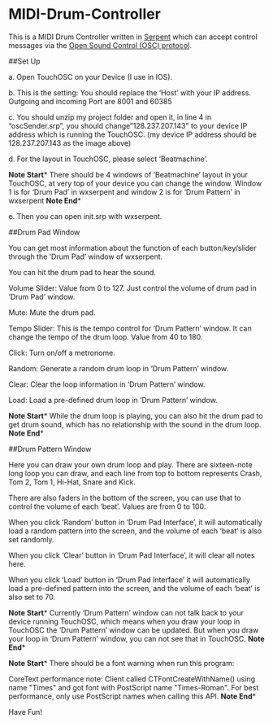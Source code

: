 MIDI-Drum-Controller
====================
This is a MIDI Drum Controller written in [Serpent](https://www.google.com) which can accept control messages via the [Open Sound Control (OSC) protocol](http://en.wikipedia.org/wiki/Open_Sound_Control).

##Set Up

a. Open TouchOSC on your Device (I use in IOS). 

b. This is the setting: You should replace the ‘Host’ with your IP address. Outgoing and incoming Port are 8001 and 60385

c. You should unzip my project folder and open it, in line 4 in “oscSender.srp”, you should change”128.237.207.143" to your device IP address which is running the TouchOSC. (my device IP address should be 128.237.207.143 as the image above)

d. For the layout in TouchOSC, please select ‘Beatmachine’.

******Note Start*******
There should be 4 windows of ‘Beatmachine’ layout in your TouchOSC, at very top of your device you can change the window. Window 1 is for ‘Drum Pad’ in wxserpent and window 2 is for ‘Drum Pattern’ in wxserpent
******Note End*******

e. Then you can open init.srp with wxserpent.

##Drum Pad Window

You can get most information about the function of each button/key/slider through the ‘Drum Pad’ window of wxserpent.

You can hit the drum pad to hear the sound.

Volume Slider: Value from 0 to 127. Just control the volume of drum pad in ‘Drum Pad’ window.

Mute: Mute the drum pad.

Tempo Slider: This is the tempo control for ‘Drum Pattern’ window. It can change the tempo of the drum loop. Value from 40 to 180.

Click: Turn on/off a metronome.

Random: Generate a random drum loop in ‘Drum Pattern’ window. 

Clear: Clear the loop information in ‘Drum Pattern’ window.

Load: Load a pre-defined drum loop in ‘Drum Pattern’ window.

******Note Start*******
While the drum loop is playing, you can also hit the drum pad to get drum sound, which has no relationship with the sound in the drum loop.
******Note End*******

##Drum Pattern Window

Here you can draw your own drum loop and play. There are sixteen-note long loop you can draw, and each line from top to bottom represents Crash, Tom 2, Tom 1, Hi-Hat, Snare and Kick.

There are also faders in the bottom of the screen, you can use that to control the volume of each ‘beat’. Values are from 0 to 100.

When you click ‘Random’ button in ‘Drum Pad Interface’, it will automatically load a random pattern into the screen, and the volume of each ‘beat’ is also set randomly.

When you click ‘Clear’ button in ‘Drum Pad Interface’, it will clear all notes here.

When you click ‘Load’ button in ‘Drum Pad Interface’ it will automatically load a pre-defined pattern into the screen, and the volume of each ‘beat’ is also set to 70.

******Note Start*******
Currently ‘Drum Pattern’ window can not talk back to your device running TouchOSC, which means when you draw your loop in TouchOSC the ‘Drum Pattern’ window can be updated. But when you draw your loop in ‘Drum Pattern’ window, you can not see that in TouchOSC.
******Note End*******

******Note Start*******
There should be a font warning when run this program:

CoreText performance note: Client called CTFontCreateWithName() using name "Times" and got font with PostScript name "Times-Roman". For best performance, only use PostScript names when calling this API.
******Note End*******

Have Fun!
